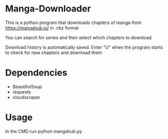 # Manga-Downloader
This is a python program that downloads chapters of manga from https://mangahub.io/ in .cbz format

You can search for series and then select which chapters to download.

Download history is automatically saved. Enter "U" when the program starts to check for new chapters and download them

# Dependencies
* BeautifulSoup
* requests
* cloudscraper

# Usage
In the CMD run python mangahub.py


